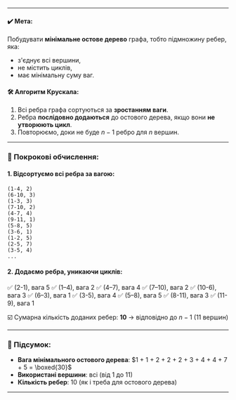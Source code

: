 
---

#### ✔️ Мета:

Побудувати **мінімальне остове дерево** графа, тобто підмножину ребер, яка:

* з'єднує всі вершини,
* не містить циклів,
* має мінімальну суму ваг.

#### 🛠️ Алгоритм Крускала:

1. Всі ребра графа сортуються за **зростанням ваги**.
2. Ребра **послідовно додаються** до остового дерева, якщо вони **не утворюють цикл**.
3. Повторюємо, доки не буде $n - 1$ ребро для $n$ вершин.

---

### 📐 Покрокові обчислення:

#### 1. Відсортуємо всі ребра за вагою:

```
(1-4, 2)  
(6-10, 3)  
(1-3, 3)  
(7-10, 2)  
(4-7, 4)  
(9-11, 1)  
(5-8, 5)  
(3-6, 1)  
(1-2, 5)  
(2-5, 7)  
(3-5, 4)  
...
```

#### 2. Додаємо ребра, уникаючи циклів:

✅ (2-1), вага 5
✅ (1–4), вага 2
✅ (4–7), вага 4
✅ (7–10), вага 2
✅ (10-6), вага 3
✅ (6–3), вага 1
✅ (3-5), вага 4
✅ (5–8), вага 5
✅ (8-11), вага 3
✅ (11-9), вага 1

☑️ Сумарна кількість доданих ребер: **10** → відповідно до $n - 1$ (11 вершин)

---

### 🧮 Підсумок:

* **Вага мінімального остового дерева**:
  $1 + 1 + 2 + 2 + 2 + 3 + 4 + 4 + 7 + 5 = \boxed{30}$
* **Використані вершини**: всі (від 1 до 11)
* **Кількість ребер**: 10 (як і треба для остового дерева)

---

